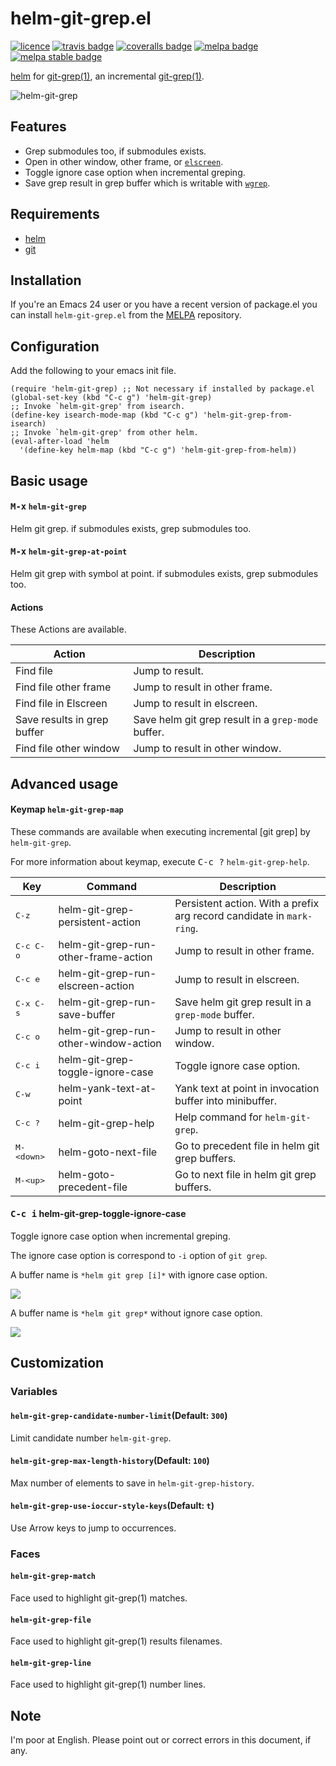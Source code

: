# helm-git-grep.el

[![licence][gplv3-badge]][gplv3-link]
[![travis badge][travis-badge]][travis-link]
[![coveralls badge][coveralls-badge]][coveralls-link]
[![melpa badge][melpa-badge]][melpa-link]
[![melpa stable badge][melpa-stable-badge]][melpa-stable-link]

[helm] for [git-grep(1)][git-grep], an incremental [git-grep(1)][git-grep].

![helm-git-grep](https://cloud.githubusercontent.com/assets/833383/10489416/0d7e15d6-726b-11e5-9d3e-3f7fc7ee1221.gif)


## Features

- Grep submodules too, if submodules exists.
- Open in other window, other frame, or [`elscreen`](https://github.com/shosti/elscreen).
- Toggle ignore case option when incremental greping.
- Save grep result in grep buffer which is writable with [`wgrep`](https://github.com/mhayashi1120/Emacs-wgrep).

## Requirements

- [helm]
- [git]

## Installation

If you're an Emacs 24 user or you have a recent version of package.el
you can install `helm-git-grep.el` from the [MELPA](http://melpa.milkbox.net/) repository.

## Configuration

Add the following to your emacs init file.

    (require 'helm-git-grep) ;; Not necessary if installed by package.el
    (global-set-key (kbd "C-c g") 'helm-git-grep)
    ;; Invoke `helm-git-grep' from isearch.
    (define-key isearch-mode-map (kbd "C-c g") 'helm-git-grep-from-isearch)
    ;; Invoke `helm-git-grep' from other helm.
    (eval-after-load 'helm
      '(define-key helm-map (kbd "C-c g") 'helm-git-grep-from-helm))

## Basic usage

#### <kbd>M-x</kbd> `helm-git-grep`

Helm git grep. if submodules exists, grep submodules too.

#### <kbd>M-x</kbd> `helm-git-grep-at-point`

Helm git grep with symbol at point. if submodules exists, grep submodules too.

#### Actions

These Actions are available.

|Action|Description|
|------|-----------|
|Find file | Jump to result.|
|Find file other frame | Jump to result in other frame.|
|Find file in Elscreen | Jump to result in elscreen.|
|Save results in grep buffer | Save helm git grep result in a `grep-mode` buffer.|
|Find file other window | Jump to result in other window.|

## Advanced usage

#### Keymap `helm-git-grep-map`

These commands are available when executing incremental [git grep] by `helm-git-grep`.

For more information about keymap, execute <kbd>C-c ?</kbd> `helm-git-grep-help`.

|Key |Command|Description|
|----|-------|-----------|
|<kbd>C-z</kbd>|helm-git-grep-persistent-action |Persistent action. With a prefix arg record candidate in `mark-ring`.|
|<kbd>C-c C-o</kbd>|helm-git-grep-run-other-frame-action|Jump to result in other frame.|
|<kbd>C-c e</kbd>|helm-git-grep-run-elscreen-action |Jump to result in elscreen.|
|<kbd>C-x C-s</kbd>|helm-git-grep-run-save-buffer|Save helm git grep result in a `grep-mode` buffer.
|<kbd>C-c o</kbd>|helm-git-grep-run-other-window-action |Jump to result in other window.|
|<kbd>C-c i</kbd>|helm-git-grep-toggle-ignore-case| Toggle ignore case option.|
|<kbd>C-w</kbd>|helm-yank-text-at-point|Yank text at point in invocation buffer into minibuffer.|
|<kbd>C-c ?</kbd>|helm-git-grep-help |Help command for `helm-git-grep`.|
|<kbd>M-&lt;down&gt;</kbd> |helm-goto-next-file | Go to precedent file in helm git grep buffers. |
|<kbd>M-&lt;up&gt;</kbd>|helm-goto-precedent-file| Go to next file in helm git grep buffers. |

#### <kbd>C-c i</kbd> helm-git-grep-toggle-ignore-case

Toggle ignore case option when incremental greping.

The ignore case option is correspond to `-i` option of `git grep`.

A buffer name is `*helm git grep [i]*` with ignore case option.

![](https://raw.github.com/yasuyk/misc/master/helm-git-grep/image/with-ignore-case-option.png)

A buffer name is `*helm git grep*` without ignore case option.

![](https://raw.github.com/yasuyk/misc/master/helm-git-grep/image/without-ignore-case-option.png)

## Customization

### Variables

#### `helm-git-grep-candidate-number-limit`(Default: `300`)

Limit candidate number `helm-git-grep`.

#### `helm-git-grep-max-length-history`(Default: `100`)

Max number of elements to save in `helm-git-grep-history`.

#### `helm-git-grep-use-ioccur-style-keys`(Default: `t`)

Use Arrow keys to jump to occurrences.

### Faces

#### `helm-git-grep-match`

Face used to highlight git-grep(1) matches.

#### `helm-git-grep-file`

Face used to highlight git-grep(1) results filenames.

#### `helm-git-grep-line`

Face used to highlight git-grep(1) number lines.

## Note

I'm poor at English. Please point out or correct errors in this document, if any.

[helm]:https://github.com/emacs-helm/helm
[git]:http://git-scm.com/
[git-grep]:http://git-scm.com/docs/git-grep
[travis-badge]: https://travis-ci.org/yasuyk/helm-git-grep.svg
[travis-link]: https://travis-ci.org/yasuyk/helm-git-grep
[coveralls-badge]: https://coveralls.io/repos/github/yasuyk/helm-git-grep/badge.svg
[coveralls-link]:https://coveralls.io/github/yasuyk/helm-git-grep
[melpa-link]: http://melpa.org/#/helm-git-grep
[melpa-stable-link]: http://stable.melpa.org/#/helm-git-grep
[melpa-badge]: http://melpa.org/packages/helm-git-grep-badge.svg
[melpa-stable-badge]: http://stable.melpa.org/packages/helm-git-grep-badge.svg
[gplv3-badge]:http://img.shields.io/badge/license-GPLv3-blue.svg
[gplv3-link]:https://www.gnu.org/copyleft/gpl.html
